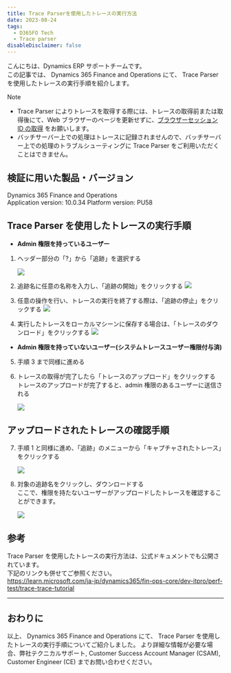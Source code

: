 ```yaml
---
title: Trace Parserを使用したトレースの実行方法
date: 2023-08-24
tags:
  - D365FO Tech
  - Trace parser
disableDisclaimer: false
---
```


こんにちは、Dynamics ERP サポートチームです。  
この記事では、 Dynamics 365 Finance and Operations にて、 Trace Parser を使用したトレースの実行手順を紹介します。


<!-- more -->
> [!NOTE]
> 
> - Trace Parser によりトレースを取得する際には、トレースの取得前または取得後にて、Web ブラウザーのページを更新せずに、[ブラウザーセッション ID の取得](https://jpdynamicserp.github.io/blog/D365FO%20Tech/browser-session-id/) をお願いします。
> - バッチサーバー上での処理はトレースに記録されませんので、バッチサーバー上での処理のトラブルシューティングに Trace Parser をご利用いただくことはできません。

<!-- more -->
## 検証に用いた製品・バージョン
Dynamics 365 Finance and Operations      
Application version: 10.0.34
Platform version: PU58


## Trace Parser を使用したトレースの実行手順

* **Admin 権限を持っているユーザー**

1. ヘッダー部分の「?」から「追跡」を選択する

    ![](./how-to-get-trace-parser/step.png)


2. 追跡名に任意の名称を入力し、「追跡の開始」をクリックする
     ![](./how-to-get-trace-parser/step2.png)


3. 任意の操作を行い、トレースの実行を終了する際は、「追跡の停止」をクリックする
     ![](./how-to-get-trace-parser/step3.png)


4.  実行したトレースをローカルマシーンに保存する場合は、「トレースのダウンロード」をクリックする
     ![](./how-to-get-trace-parser/step4.png)

 * **Admin 権限を持っていないユーザー(システムトレースユーザー権限付与済)**

5. 手順 3 まで同様に進める


6. トレースの取得が完了したら「トレースのアップロード」をクリックする  
トレースのアップロードが完了すると、admin 権限のあるユーザーに送信される

     ![](./how-to-get-trace-parser/step6.png)


## アップロードされたトレースの確認手順

7. 手順 1 と同様に進め、「追跡」のメニューから「キャプチャされたトレース」をクリックする

     ![](./how-to-get-trace-parser/step7.png)
    
8. 対象の追跡名をクリックし、ダウンロードする  
ここで、権限を持たないユーザーがアップロードしたトレースを確認することができます。

     ![](./how-to-get-trace-parser/step8.png)



## 参考
Trace Parser を使用したトレースの実行方法は、公式ドキュメントでも公開されています。  
下記のリンクも併せてご参照ください。  
https://learn.microsoft.com/ja-jp/dynamics365/fin-ops-core/dev-itpro/perf-test/trace-trace-tutorial


---
## おわりに  

以上、 Dynamics 365 Finance and Operations にて、 Trace Parser を使用したトレースの実行手順についてご紹介しました。
より詳細な情報が必要な場合、弊社テクニカルサポート, Customer Success Account Manager (CSAM), Customer Engineer (CE) までお問い合わせください。
